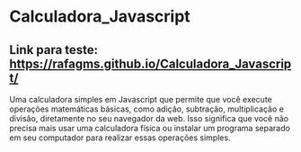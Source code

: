# Calculadora_Javascript
## Link para teste: https://rafagms.github.io/Calculadora_Javascript/

Uma calculadora simples em Javascript que permite que você execute operações matemáticas básicas,
como adição, subtração, multiplicação e divisão, diretamente no seu navegador da web. Isso significa que você não precisa mais usar
uma calculadora física ou instalar um programa separado em seu computador para realizar essas operações simples.

